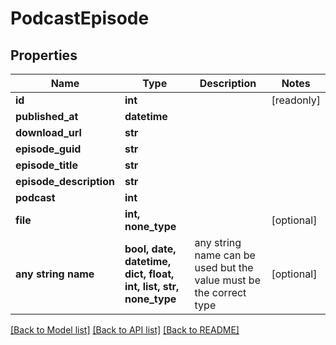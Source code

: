 # PodcastEpisode


## Properties
Name | Type | Description | Notes
------------ | ------------- | ------------- | -------------
**id** | **int** |  | [readonly] 
**published_at** | **datetime** |  | 
**download_url** | **str** |  | 
**episode_guid** | **str** |  | 
**episode_title** | **str** |  | 
**episode_description** | **str** |  | 
**podcast** | **int** |  | 
**file** | **int, none_type** |  | [optional] 
**any string name** | **bool, date, datetime, dict, float, int, list, str, none_type** | any string name can be used but the value must be the correct type | [optional]

[[Back to Model list]](../README.md#documentation-for-models) [[Back to API list]](../README.md#documentation-for-api-endpoints) [[Back to README]](../README.md)



